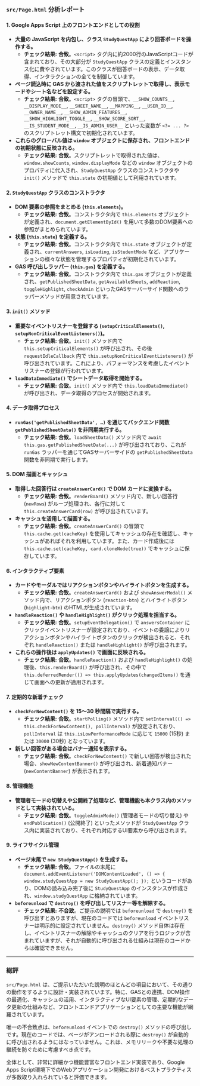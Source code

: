 ### `src/Page.html` 分析レポート

#### 1. Google Apps Script 上のフロントエンドとしての役割

*   **大量の JavaScript を内包し、クラス `StudyQuestApp` により回答ボードを操作する。**
    *   **チェック結果:** **合致**。`<script>` タグ内に約2000行のJavaScriptコードが含まれており、その大部分が `StudyQuestApp` クラスの定義とインスタンス化に費やされています。このクラスが回答ボードの表示、データ取得、インタラクションの全てを制御しています。
*   **ページ読込時に GAS から渡された値をスクリプトレットで取得し、表示モードやシート名などを設定する。**
    *   **チェック結果:** **合致**。`<script>` タグの冒頭で、`__SHOW_COUNTS__`, `__DISPLAY_MODE__`, `__SHEET_NAME__`, `__MAPPING__`, `__USER_ID__`, `__OWNER_NAME__`, `__SHOW_ADMIN_FEATURES__`, `__SHOW_HIGHLIGHT_TOGGLE__`, `__SHOW_SCORE_SORT__`, `__IS_STUDENT_MODE__`, `__IS_ADMIN_USER__` といった変数が `<?= ... ?>` のスクリプトレット構文で初期化されています。
*   **これらのグローバル値は `window` オブジェクトに保存され、フロントエンドの初期状態に反映される。**
    *   **チェック結果:** **合致**。スクリプトレットで取得された値は、`window.showCounts`, `window.displayMode` などの `window` オブジェクトのプロパティに代入され、`StudyQuestApp` クラスのコンストラクタや `init()` メソッドで `this.state` の初期値として利用されています。

#### 2. `StudyQuestApp` クラスのコンストラクタ

*   **DOM 要素の参照をまとめる (`this.elements`)。**
    *   **チェック結果:** **合致**。コンストラクタ内で `this.elements` オブジェクトが定義され、`document.getElementById()` を用いて多数のDOM要素への参照がまとめられています。
*   **状態 (`this.state`) を定義する。**
    *   **チェック結果:** **合致**。コンストラクタ内で `this.state` オブジェクトが定義され、`currentAnswers`, `isLoading`, `isStudentMode` など、アプリケーションの様々な状態を管理するプロパティが初期化されています。
*   **GAS 呼び出しラッパー (`this.gas`) を定義する。**
    *   **チェック結果:** **合致**。コンストラクタ内で `this.gas` オブジェクトが定義され、`getPublishedSheetData`, `getAvailableSheets`, `addReaction`, `toggleHighlight`, `checkAdmin` といったGASサーバーサイド関数へのラッパーメソッドが用意されています。

#### 3. `init()` メソッド

*   **重要なイベントリスナーを登録する (`setupCriticalElements()`, `setupNonCriticalEventListeners()`)。**
    *   **チェック結果:** **合致**。`init()` メソッド内で `this.setupCriticalElements()` が呼び出され、その後 `requestIdleCallback` 内で `this.setupNonCriticalEventListeners()` が呼び出されています。これにより、パフォーマンスを考慮したイベントリスナーの登録が行われています。
*   **`loadDataImmediate()` でシートデータ取得を開始する。**
    *   **チェック結果:** **合致**。`init()` メソッド内で `this.loadDataImmediate()` が呼び出され、データ取得のプロセスが開始されます。

#### 4. データ取得プロセス

*   **`runGas('getPublishedSheetData', …)` を通じてバックエンド関数 `getPublishedSheetData()` を非同期実行する。**
    *   **チェック結果:** **合致**。`loadSheetData()` メソッド内で `await this.gas.getPublishedSheetData(...)` が呼び出されており、これが `runGas` ラッパーを通じてGASサーバーサイドの `getPublishedSheetData` 関数を非同期で実行します。

#### 5. DOM 描画とキャッシュ

*   **取得した回答行は `createAnswerCard()` で DOM カードに変換する。**
    *   **チェック結果:** **合致**。`renderBoard()` メソッド内で、新しい回答行 (`newRows`) がループ処理され、各行に対して `this.createAnswerCard(row)` が呼び出されています。
*   **キャッシュを活用して描画する。**
    *   **チェック結果:** **合致**。`createAnswerCard()` の冒頭で `this.cache.get(cacheKey)` を使用してキャッシュの存在を確認し、キャッシュがあればそれを利用しています。また、カード作成後には `this.cache.set(cacheKey, card.cloneNode(true))` でキャッシュに保存しています。

#### 6. インタラクティブ要素

*   **カードやモーダルではリアクションボタンやハイライトボタンを生成する。**
    *   **チェック結果:** **合致**。`createAnswerCard()` および `showAnswerModal()` メソッド内で、リアクションボタン (`reaction-btn`) とハイライトボタン (`highlight-btn`) のHTMLが生成されています。
*   **`handleReaction()` や `handleHighlight()` がクリック処理を担当する。**
    *   **チェック結果:** **合致**。`setupEventDelegation()` で `answersContainer` にクリックイベントリスナーが設定されており、イベントの委譲によりリアクションボタンやハイライトボタンのクリックが検出されると、それぞれ `handleReaction()` または `handleHighlight()` が呼び出されます。
*   **これらの操作後は `applyUpdates()` で画面に反映される。**
    *   **チェック結果:** **合致**。`handleReaction()` および `handleHighlight()` の処理後、`this.renderBoard()` が呼び出され、その中で `this.deferredRender(() => this.applyUpdates(changedItems))` を通じて画面への更新が適用されます。

#### 7. 定期的な新着チェック

*   **`checkForNewContent()` を 15〜30 秒間隔で実行する。**
    *   **チェック結果:** **合致**。`startPolling()` メソッド内で `setInterval(() => this.checkForNewContent(), pollInterval)` が設定されており、`pollInterval` は `this.isLowPerformanceMode` に応じて `15000` (15秒) または `30000` (30秒) となっています。
*   **新しい回答がある場合はバナー通知を表示する。**
    *   **チェック結果:** **合致**。`checkForNewContent()` で新しい回答が検出された場合、`showNewContentBanner()` が呼び出され、新着通知バナー (`newContentBanner`) が表示されます。

#### 8. 管理機能

*   **管理者モードの切替えや公開終了処理など、管理機能も本クラス内のメソッドとして実装されている。**
    *   **チェック結果:** **合致**。`toggleAdminMode()` (管理者モードの切り替え) や `endPublication()` (公開終了) といったメソッドが `StudyQuestApp` クラス内に実装されており、それぞれ対応するUI要素から呼び出されます。

#### 9. ライフサイクル管理

*   **ページ末尾で `new StudyQuestApp()` を生成する。**
    *   **チェック結果:** **合致**。ファイルの末尾に `document.addEventListener('DOMContentLoaded', () => { window.studyQuestApp = new StudyQuestApp(); });` というコードがあり、DOMの読み込み完了後に `StudyQuestApp` のインスタンスが作成され、`window.studyQuestApp` に格納されています。
*   **`beforeunload` で `destroy()` を呼び出してリスナー等を解除する。**
    *   **チェック結果:** **不合致**。ご提示の説明では `beforeunload` で `destroy()` を呼び出すとありますが、現在のコードでは `beforeunload` イベントリスナーは明示的に設定されていません。`destroy()` メソッド自体は存在し、イベントリスナーの解除やキャッシュのクリアを行うロジックが含まれていますが、それが自動的に呼び出される仕組みは現在のコードからは確認できません。

---

### 総評

`src/Page.html` は、ご提示いただいた説明のほとんどの項目において、その通りの動作をするように設計・実装されています。特に、GASとの連携、DOM操作の最適化、キャッシュの活用、インタラクティブなUI要素の管理、定期的なデータ更新の仕組みなど、フロントエンドアプリケーションとしての主要な機能が網羅されています。

唯一の不合致点は、`beforeunload` イベントでの `destroy()` メソッドの呼び出しです。現在のコードでは、ページがアンロードされる際に `destroy()` が自動的に呼び出されるようにはなっていません。これは、メモリリークや不要な処理の継続を防ぐために考慮すべき点です。

全体として、非常に詳細かつ機能豊富なフロントエンド実装であり、Google Apps Script環境下でのWebアプリケーション開発におけるベストプラクティスが多数取り入れられていると評価できます。